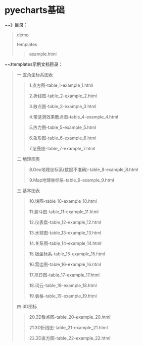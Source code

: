 # pyecharts基础

~~》目录：
>demo
>
>templates
>>
>>example.html

~~》templates示例文档目录：
>一.直角坐标系图表
>
>>  1.直方图-table_1-example_1.html
>> 
>>  2.折线图-table_2-example_2.html
>> 
>>  3.散点图-table_3-example_3.html
>>
>>  4.带涟漪效果散点图-table_4-example_4.html
>> 
>>  5.热力图-table_5-example_5.html
>> 
>>  6.象形图-table_6-example_6.html
>>
>> 
>>  7.层叠图-table_7-example_7.html
>> 
>二.地理图表
>>
>>  8.Geo地理坐标系(数据不准确)-table_8-example_8.html
>>
>>  9.Map地理坐标系-table_9-example_9.html
>>
>三.基本图表
>
>>  10.饼图-table_10-example_10.html
>> 
>>  11.漏斗图-table_11-example_11.html
>> 
>>  12.仪表盘-table_12-example_12.html
>> 
>>  13.水球图-table_13-example_13.html
>> 
>>  14.关系图-table_14-example_14.html
>> 
>>  15.极坐标系-table_15-example_15.html
>> 
>>  16.雷达图-table_16-example_16.html
>> 
>>  17.旭日图-table_17-example_17.html
>> 
>>  18.词云-table_18-example_18.html
>> 
>>  19.表格-table_19-example_19.html
>> 
>四.3D图标
>
>>  20.3D散点图-table_20-example_20.html
>> 
>>  21.3D折线图-table_21-example_21.html
>> 
>>  22.3D直方图-table_22-example_22.html
